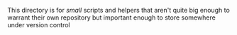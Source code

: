 This directory is for *small* scripts and helpers that aren't quite big enough to warrant their own repository but important enough to store somewhere under version control
